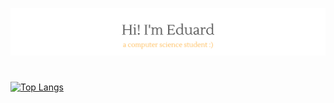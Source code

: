 <p align="center">
  <img src="https://github.com/eduardspirache/eduardspirache/blob/main/assets/welcome-image.png">
</p>
<h1></h1>

[![Top Langs](https://github-readme-stats.vercel.app/api/top-langs/?username=eduardspirache&layout=compact&langs_count=8)](https://github.com/anuraghazra/github-readme-stats)
